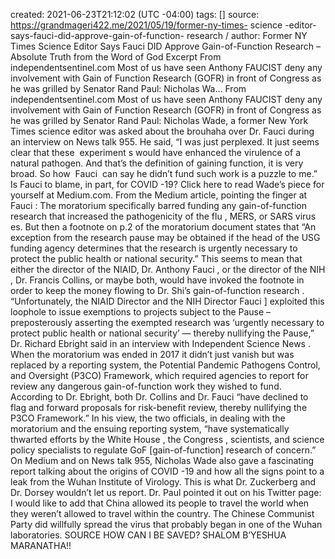 created: 2021-06-23T21:12:02 (UTC -04:00)
tags: []
source: https://grandmageri422.me/2021/05/19/former-ny-times- science -editor-says-fauci-did-approve-gain-of-function- research /
author:
Former  NY Times   Science  Editor Says  Fauci  DID Approve Gain-of-Function  Research  – Absolute Truth from the Word of God
Excerpt
From independentsentinel.com Most of us have seen Anthony FAUCIST deny any involvement with Gain of Function  Research  (GOFR) in front of  Congress  as he was grilled by Senator Rand Paul: Nicholas Wa…
From independentsentinel.com
Most of us have seen Anthony FAUCIST deny any involvement with Gain of Function  Research  (GOFR) in front of  Congress  as he was grilled by Senator Rand Paul:
Nicholas Wade, a former New York Times  science  editor was asked about the brouhaha over Dr.  Fauci  during an interview on  News talk 955. He said, “I was just perplexed. It just seems clear that these  experiment s  would have enhanced the virulence of a natural pathogen. And that’s the definition of gaining function, it is very broad. So how  Fauci  can say he didn’t fund such work is a puzzle to me.”
Is  Fauci  to blame, in part, for  COVID -19? Click here to read Wade’s piece for yourself at Medium.com.
From the Medium article, pointing the finger at  Fauci :
The moratorium specifically barred funding any gain-of-function  research  that increased the pathogenicity of the  flu , MERS, or SARS  virus es. But then a footnote on p.2 of the moratorium document states that “An exception from the  research  pause may be obtained if the head of the USG funding agency determines that the  research  is urgently necessary to protect the public health or national security.”
This seems to mean that either the director of the NIAID, Dr. Anthony  Fauci , or the director of the  NIH , Dr. Francis Collins, or maybe both, would have invoked the footnote in order to keep the money flowing to Dr. Shi’s gain-of-function  research .
“Unfortunately, the NIAID Director and the  NIH  Director Fauci ] exploited this loophole to issue exemptions to projects subject to the Pause –preposterously asserting the exempted  research  was ‘urgently necessary to protect public health or national security’ — thereby nullifying the Pause,” Dr. Richard Ebright said in an interview with Independent  Science   News .
When the moratorium was ended in  2017  it didn’t just vanish but was replaced by a reporting system, the Potential Pandemic Pathogens Control, and Oversight (P3CO) Framework, which required agencies to report for review any dangerous gain-of-function work they wished to fund.
According to Dr. Ebright, both Dr. Collins and Dr.  Fauci  “have declined to flag and forward proposals for risk-benefit review, thereby nullifying the P3CO Framework.”
In his view, the two officials, in dealing with the moratorium and the ensuing reporting system, “have systematically thwarted efforts by the  White  House , the  Congress , scientists, and  science  policy specialists to regulate GoF [gain-of-function]  research  of concern.”
On Medium and on  News talk 955, Nicholas Wade also gave a fascinating report talking about the origins of  COVID -19 and how all the signs point to a leak from the  Wuhan  Institute of Virology.
This is what Dr. Zuckerberg and Dr. Dorsey wouldn’t let us report.
Dr. Paul pointed it out on his Twitter page:
I would like to add that  China  allowed its people to travel the world when they weren’t allowed to travel within the country. The  Chinese  Communist Party did willfully spread the  virus  that probably began in one of the  Wuhan  laboratories. SOURCE
HOW CAN I BE SAVED?
SHALOM B’YESHUA
MARANATHA!!
